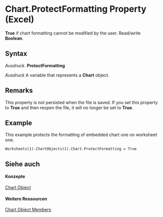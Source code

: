 
# Chart.ProtectFormatting Property (Excel)

 **True** if chart formatting cannot be modified by the user. Read/write **Boolean**.


## Syntax

 _Ausdruck_. **ProtectFormatting**

 _Ausdruck_ A variable that represents a **Chart** object.


## Remarks

This property is not persisted when the file is saved. If you set this property to  **True** and then reopen the file, it will no longer be set to **True**.


## Example

This example protects the formatting of embedded chart one on worksheet one.


```
Worksheets(1).ChartObjects(1).Chart.ProtectFormatting = True
```


## Siehe auch


#### Konzepte


[Chart Object](179c32ce-49bd-6f36-ea12-89fb5443f3ea.md)
#### Weitere Ressourcen


[Chart Object Members](http://msdn.microsoft.com/library/a3f8ac44-02d6-6f3f-b5e0-23f4bd5d6baf%28Office.15%29.aspx)